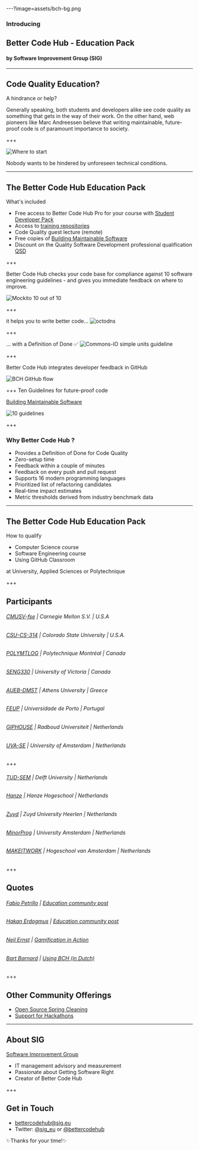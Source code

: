 ---?image=assets/bch-bg.png

### Introducing
## Better Code Hub - Education Pack
#### by Software Improvement Group (SIG)

---

## Code Quality Education?

<span class="primary">A hindrance or help?</span> 

Generally speaking, both students and developers alike see code quality as something that gets in the way of their work. On the other hand, web pioneers like Marc Andreessen believe that writing maintainable, future-proof code is of paramount importance to society.


+++

![Where to start](assets/legacy-code.png)

Nobody wants to be hindered by <span class="primary">unforeseen</span> technical conditions. 


---
<!-- 
.reveal section img {
  border: 0;
  box-shadow: none;
} 
-->  

## The Better Code Hub Education Pack 

<span class="primary">What's included</span>

- Free access to Better Code Hub Pro for your course with [Student Developer Pack](https://education.github.com/pack)
- Access to [training repositories](https://github.com/bettercodehubtraining)
- Code Quality guest lecture (remote)
- Free copies of [Building Maintainable Software](https://shop.oreilly.com/product/0636920049159.do)
- Discount on the Quality Software Development professional qualification [QSD](http://comm.peoplecert.org/IBD/QSD)


+++

Better Code Hub checks your code base for <span class="primary">compliance</span> against 10 <span class="primary">software engineering</span> guidelines - and gives you immediate feedback on where to <span class="primary">improve</span>.

![Mockito 10 out of 10](assets/mockito-10-out-of-10.png)


+++

it helps you to <span class="primary">write</span> better code... 
![octodns](assets/octodns.jpg)



+++

... with a Definition of Done ✅
![Commons-IO simple units guideline](assets/commons-io-simple-units-guideline.png)


+++

Better Code Hub integrates <span class="primary">developer feedback</span> in GitHub

![BCH GitHub flow](assets/bch-github-flow.png)


+++
Ten Guidelines for future-proof code

[Building Maintainable Software](https://shop.oreilly.com/product/0636920049159.do)

![10 guidelines](assets/bms-cover.png)

+++

### Why Better Code Hub ?

- Provides a Definition of Done for Code Quality 
- Zero-setup time
- Feedback within a couple of minutes
- Feedback on every push and pull request
- Supports 16 modern programming languages
- Prioritized list of refactoring candidates
- Real-time impact estimates
- Metric thresholds derived from industry benchmark data

---

## The Better Code Hub Education Pack 

<span class="primary">How to qualify</span> 

- Computer Science course 
- Software Engineering course
- Using GitHub Classroom

at <span class="primary">University, Applied Sciences or Polytechnique</span>

+++

## Participants

###### [CMUSV-fse](https://github.com/cmusv-fse) | Carnegie Mellon S.V. | U.S.A
###### [CSU-CS-314](https://github.com/csu2017sp314/) | Colorado State University | U.S.A.
###### [POLYMTLOG](https://github.com/poly-log8371) | Polytechnique Montréal | Canada
###### [SENG330](https://github.com/SENG330-17) | University of Victoria | Canada
###### [AUEB-DMST](https://github.com/dmst-sweng) | Athens University | Greece
###### [FEUP](https://github.com/bch-feup-ooplab) | Universidade de Porto | Portugal
###### [GIPHOUSE](https://github.com/giphouse) | Radboud Universiteit | Netherlands
###### [UVA-SE](https://github.com/software-engineering-amsterdam) | University of Amsterdam | Netherlands

+++

###### [TUD-SEM](https://github.com/software-engineering-methods) | Delft University | Netherlands
###### [Hanze](https://github.com/hanzehogeschoolSICT) | Hanze Hogeschool | Netherlands
###### [Zuyd](https://github.com/ZuydUniversity) | Zuyd University Heerlen | Netherlands
###### [MinorProg](https://github.com/minprog) | University Amsterdam | Netherlands
###### [MAKEITWORK](https://github.com/hva-makeitwork) | Hogeschool van Amsterdam | Netherlands

+++
## Quotes

###### [Fabio Petrillo](https://github.com/petrillo) | [Education community post](https://education.github.community/t/a-proposed-add-on-for-code-quality-in-software-engineering-courses-using-github/9067/5)
###### [Hakan Erdogmus](https://github.com/erdogmush) | [Education community post](https://education.github.community/t/a-proposed-add-on-for-code-quality-in-software-engineering-courses-using-github/9067/6)
###### [Neil Ernst](https://github.com/neilernst) | [Gamification in Action](https://raw.githubusercontent.com/BetterCodeHubTraining/Edu-Pack/master/assets/studentcomment.jpg)
###### [Bart Barnard](https://github.com/) | [Using BCH (in Dutch)](https://www.bartbarnard.nl/blog/?p=811)


+++


## Other Community Offerings

- [Open Source Spring Cleaning](https://opensourcespringcleaning.github.io/)
- [Support for Hackathons](https://dev.to/jstvssr/how-a-hackathon-appreciates-quality-code)

---
## About SIG
[<span class="primary">Software Improvement Group</span>](https://sig.eu) 

- IT management advisory and measurement
- Passionate about Getting Software Right
- Creator of Better Code Hub

+++

## Get in Touch

- <bettercodehub@sig.eu>
- Twitter: [@sig_eu](https://twitter.com/sig_eu) or [@bettercodehub](https://twitter.com/bettercodehub)

✨<span class="primary">Thanks for your time!</span>✨



